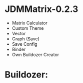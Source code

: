 # JDMMatrix-0.2.3

 - Matrix Calculator
 - Custom Theme
 - Vector
 - Graph (Save)
 - Save Config
 - Binder
 - Own Buildozer Creator

# Buildozer:
```
